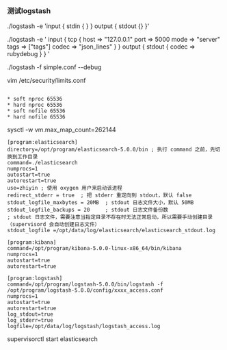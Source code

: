 


### 测试logstash

./logstash -e 'input { stdin { } } output { stdout {} }'

./logstash -e '
input {
	tcp {
		host => "127.0.0.1"
		port => 5000
		mode => "server"
		tags => ["tags"]
		codec => "json_lines"
    }
}
output { 
	stdout {
		codec => rubydebug
	}
}
'


./logstash -f simple.conf --debug


vim /etc/security/limits.conf

```

* soft nproc 65536 
* hard nproc 65536 
* soft nofile 65536 
* hard nofile 65536

```

sysctl -w vm.max_map_count=262144





```
[program:elasticsearch]
directory=/opt/program/elasticsearch-5.0.0/bin ; 执行 command 之前，先切换到工作目录
command=./elasticsearch
numprocs=1
autostart=true
autorestart=true
use=zhiyin ; 使用 oxygen 用户来启动该进程
redirect_stderr = true  ; 把 stderr 重定向到 stdout，默认 false
stdout_logfile_maxbytes = 20MB  ; stdout 日志文件大小，默认 50MB
stdout_logfile_backups = 20     ; stdout 日志文件备份数
; stdout 日志文件，需要注意当指定目录不存在时无法正常启动，所以需要手动创建目录（supervisord 会自动创建日志文件）
stdout_logfile =/opt/data/log/elasticsearch/elasticsearch_stdout.log

[program:kibana]
command=/opt/program/kibana-5.0.0-linux-x86_64/bin/kibana
numprocs=1
autostart=true
autorestart=true

[program:logstash]
command=/opt/program/logstash-5.0.0/bin/logstash -f /opt/program/logstash-5.0.0/config/xxxx_access.conf
numprocs=1
autostart=true
autorestart=true
log_stdout=true
log_stderr=true
logfile=/opt/data/log/logstash/logstash_access.log
```

supervisorctl start elasticsearch
